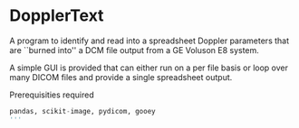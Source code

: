 # DopplerText

A program to identify and read into a spreadsheet Doppler parameters that are ``burned into'' a DCM file output from a GE Voluson E8 system.

A simple GUI is provided that can either run on a per file basis or loop over many DICOM files and provide a single spreadsheet output.

Prerequisities required 

```python
pandas, scikit-image, pydicom, gooey
'''